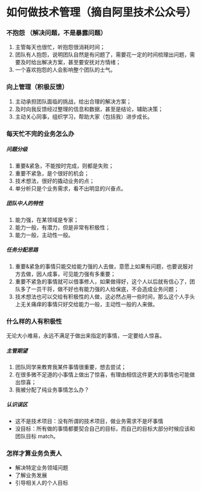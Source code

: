 # 如何做技术管理（摘自阿里技术公众号）

### 不抱怨 （解决问题，不是暴露问题）
1. 主管每天也很忙，听抱怨很消耗时间；
2. 团队有人抱怨，说明团队自然是有问题了，需要花一定的时间梳理出问题，需要及时给出解决方案，甚至要安抚对方情绪；
3. 一个喜欢抱怨的人会影响整个团队的士气。

### 向上管理（积极反馈）
1. 主动承担团队面临的挑战，给出合理的解决方案；
2. 及时向我反馈经过整理的信息和数据，甚至是结论，辅助决策；
3. 主动关心同事，组织学习，帮助大家（包括我）进步成长。

### 每天忙不完的业务怎么办
##### 问题分级
1. 重要&紧急，不能按时完成，则都是失败；
2. 重要不紧急，是个很好的机会；
3. 技术想法，很好的撬动业务的点；
4. 单分析只是个业务需求，看不出明显的兴奋点。
##### 团队中人的特性
1. 能力强，在某领域是专家；
2. 能力一般，有潜力，但是非常有积极性；
3. 能力一般，主动性一般。
##### 任务分配思路
1. 重要&紧急的事情只能交给能力强的人去做，意愿上如果有问题，也要说服对方去做，因人成事，可见能力强有多重要；
2. 重要不紧急的事情就可以借事修人，如果做得好，这个人以后就有信心了，团队多了一员干将，做不好也有能力强的人给保底，不会造成业务问题；
3. 技术想法也可以交给有积极性的人做，这必然占用一些时间，那么这个人手头上无关痛痒的事情只好交给能力一般，主动性一般的人来做。

### 什么样的人有积极性
无论大小难易，永远不满足于做出来指定的事情，一定要给人惊喜。
##### 主管期望
1. 团队同学来教育我某件事情很重要，想去尝试；
2. 在很多微不足道的小事情上做出了惊喜，有理由相信这件更大的事情也可能做出惊喜；
3. 我被分配了纯业务事情怎么办？

##### 认识误区
* 这不是技术项目：没有所谓的技术项目，做业务需求不是坏事情
* 没目标：所有做的事情都要契合自己的目标，而自己的目标大部分时候应该和团队目标 match。

### 怎样才算业务负责人
* 解决特定业务领域问题
* 了解业务发展
* 引导相关人的个人目标
